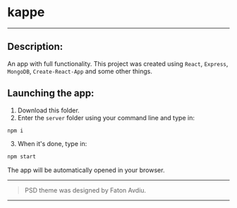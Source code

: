 # kappe
<hr>

<h2>Description:</h2>

An app with full functionality. This project was created using <code>React</code>, <code>Express</code>, <code>MongoDB</code>, <code>Create-React-App</code> and some other things.

<h2>Launching the app:</h2>

1. Download this folder.
2. Enter the <code>server</code> folder using your command line and type in:
```bash
npm i
```
3. When it's done, type in:
```bash
npm start
```
The app will be automatically opened in your browser.


<hr/>
<blockquote>
PSD theme was designed by Faton Avdiu.
</blockquote>
<hr/>
